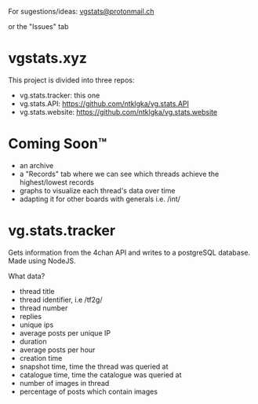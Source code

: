 For sugestions/ideas: vgstats@protonmail.ch

or the "Issues" tab

# vgstats.xyz

This project is divided into three repos:
* vg.stats.tracker: this one
* vg.stats.API: https://github.com/ntklgka/vg.stats.API
* vg.stats.website: https://github.com/ntklgka/vg.stats.website

# Coming Soon™
* an archive
* a "Records" tab where we can see which threads achieve the highest/lowest records
* graphs to visualize each thread's data over time
* adapting it for other boards with generals i.e. /int/

# vg.stats.tracker

Gets information from the 4chan API and writes to a postgreSQL database. Made using NodeJS.

What data?

* thread title
* thread identifier, i.e /tf2g/
* thread number
* replies
* unique ips
* average posts per unique IP
* duration
* average posts per hour
* creation time
* snapshot time, time the thread was queried at
* catalogue time, time the catalogue was queried at
* number of images in thread
* percentage of posts which contain images
